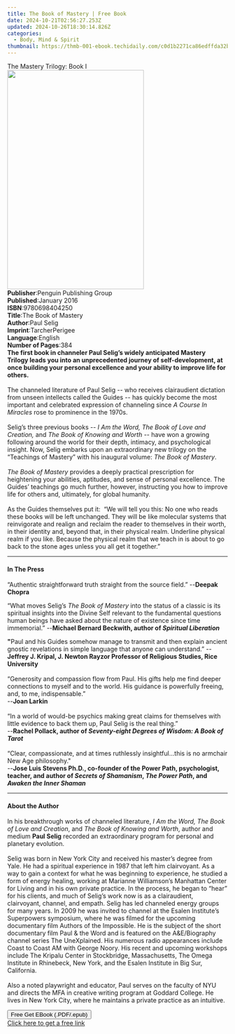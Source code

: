```yaml
---
title: The Book of Mastery | Free Book
date: 2024-10-21T02:56:27.253Z
updated: 2024-10-26T18:30:14.826Z
categories:
  - Body, Mind & Spirit
thumbnail: https://thmb-001-ebook.techidaily.com/c0d1b2271ca86edffda32be80d8ee20cd0a0e27b6a0bfe6ae886e39a80cc215f.jpg
---
```

<main id="book-container">
  <div class="flex flex-col">
    <div class="book-brief flex-1 py-6 px-4 sm:p-6 md:py-10 md:px-8">
      <!-- brief-->
      <div class="book-brief-main">The Mastery Trilogy: Book I</div>
    </div>
    <div
      class="book-meta-info flex-1 grid gap-4 col-start-1 col-end-3 row-start-1 sm:mb-6 sm:grid-cols-4 lg:gap-6 lg:col-start-2 lg:row-end-6 lg:row-span-6 lg:mb-0"
    >
      <div
        class="book-meta-info-left place-content-center mt-4 p-4 text-sm leading-6 col-start-2 col-span-2 dark:text-slate-400"
      >
        <img
          class="w-full h-500 object-cover rounded-lg sm:h-255 sm:col-span-2 lg:col-span-full"
          src="https://img-001-ebook.techidaily.com/e7eb5fad1420acfe229749493462b7c764bf14e5e4dc1795e2762b67b92c6d96.jpg"
          alt=""
          width="312"
          height="500"
        />
      </div>
      <div
        class="book-meta-info-right mt-2 col-start-1 row-start-2 col-span-3 self-center"
      >
        <!-- meta data  -->
        <div class="flex flex-col px-4 md:px-8">
          <div class="flex-1">
            <strong>Publisher</strong>:<span class="px-2"
              >Penguin Publishing Group</span
            >
          </div>
          <div class="flex-1">
            <strong>Published</strong>:<span class="px-2">January 2016</span>
          </div>
          <div class="flex-1">
            <strong>ISBN</strong>:<span class="px-2">9780698404250</span>
          </div>
          <div class="flex-1">
            <strong>Title</strong>:<span class="px-2">The Book of Mastery</span>
          </div>
          <div class="flex-1">
            <strong>Author</strong>:<span class="px-2">Paul Selig</span>
          </div>
          <div class="flex-1">
            <strong>Imprint</strong>:<span class="px-2">TarcherPerigee</span>
          </div>
          <div class="flex-1">
            <strong>Language</strong>:<span class="px-2">English</span>
          </div>
          <div class="flex-1">
            <strong>Number of Pages</strong>:<span class="px-2">384</span>
          </div>
        </div>
      </div>
    </div>
    <div class="book-description flex-1 py-6 px-4 sm:p-6 md:py-10 md:px-8">
      <div class="book-description-main">
        <div accordion-content="" id="description">
          <b
            >The first book in channeler Paul Selig’s widely anticipated Mastery
            Trilogy leads you into an unprecedented journey of self-development,
            at once building your personal excellence and your ability to
            improve life for others.</b
          ><br /><br />
          The channeled literature of Paul Selig -- who receives clairaudient
          dictation from unseen intellects called the Guides -- has quickly
          become the most important and celebrated expression of channeling
          since <i>A Course In Miracles</i> rose to prominence in the 1970s.<br /><br />
          Selig’s three previous books --
          <i>I Am the Word, The Book of Love and Creation,</i> and
          <i>The Book of Knowing and Worth</i> -- have won a growing following
          around the world for their depth, intimacy, and psychological insight.
          Now, Selig embarks upon an extraordinary new trilogy on the “Teachings
          of Mastery” with his inaugural volume:<i> The Book of Mastery</i
          >.<br /><br />
          <i>The Book of Mastery</i> provides a deeply practical prescription
          for heightening your abilities, aptitudes, and sense of personal
          excellence. The Guides’ teachings go much further, however,
          instructing you how to improve life for others and, ultimately, for
          global humanity.<br /><br />
          As the Guides themselves put it: &nbsp;“We will tell you this: No one
          who reads these books will be left unchanged. They will be like
          molecular systems that reinvigorate and realign and reclaim the reader
          to themselves in their worth, in their identity and, beyond that, in
          their physical realm. Underline physical realm if you like. Because
          the physical realm that we teach in is about to go back to the stone
          ages unless you all get it together.”
        </div>
        <div class="accordion-fader"></div>
      </div>
    </div>
    <div class="book-excerpts flex-1 py-6 px-4 sm:p-6 md:py-10 md:px-8">
      <!-- excerpts-->
      <div class="book-excerpts-main">
        <hr />
        <h4 class="placeholder placeholder-heading">
          <span>In The Press</span>
        </h4>
        <p></p>
        <p>
          “Authentic straightforward truth straight from the source field.” --<b
            >Deepak Chopra</b
          >&nbsp;
        </p>
        <p>
          “What moves Selig’s <i>The Book of Mastery</i> into the status of a
          classic is its spiritual insights into the Divine Self relevant to the
          fundamental questions human beings have asked about the nature of
          existence since time immemorial.” --<b
            >Michael Bernard Beckwith, author of <i>Spiritual Liberation</i></b
          >
        </p>
        <b>"</b>Paul and his Guides somehow manage to transmit and then explain
        ancient gnostic revelations in simple language that anyone can
        understand.” --<b
          >Jeffrey J. Kripal, J. Newton Rayzor Professor of Religious Studies,
          Rice University</b
        ><br /><br />
        “Generosity and compassion flow from Paul. His gifts help me find deeper
        connections to myself and to the world. His guidance is powerfully
        freeing, and, to me, indispensable.”<br />
        --<b>Joan Larkin</b><br />
        &nbsp;<br />
        “In a world of would-be psychics making great claims for themselves with
        little evidence to back them up, Paul Selig is the real thing.”&nbsp;<br />
        --<b
          >Rachel Pollack, author of
          <i>Seventy-eight Degrees of Wisdom: A Book of Tarot</i></b
        ><br /><br />
        “Clear, compassionate, and at times ruthlessly insightful...this is no
        armchair New Age philosophy."<br />
        --<b
          >Jose Luis Stevens Ph.D., co-founder of the Power Path, psychologist,
          teacher, and author of <i>Secrets of Shamanism</i>,
          <i>The Power Path</i>, and <i>Awaken the Inner Shaman</i></b
        >
        <p></p>
      </div>
    </div>
    <div class="book-about-author flex-1 py-6 px-4 sm:p-6 md:py-10 md:px-8">
      <!-- about author-->
      <div class="book-main-author-main">
        <hr />
        <h4 class="placeholder placeholder-heading">
          <span>About the Author</span>
        </h4>
        <p>
          In his breakthrough works of channeled literature,<i>
            I Am the Word, The Book of Love and Creation</i
          >, and <i>The Book of Knowing and Worth</i>, author and medium
          <b>Paul Selig</b> recorded an extraordinary program for personal and
          planetary evolution.<br /><br />Selig was born in New York City and
          received his master’s degree from Yale. He had a spiritual experience
          in 1987 that left him clairvoyant. As a way to gain a context for what
          he was beginning to experience, he studied a form of energy healing,
          working at Marianne Williamson’s Manhattan Center for Living and in
          his own private practice. In the process, he began to “hear” for his
          clients, and much of Selig’s work now is as a clairaudient,
          clairvoyant, channel, and empath. Selig has led channeled energy
          groups for many years. In 2009 he was invited to channel at the Esalen
          Institute’s Superpowers symposium, where he was filmed for the
          upcoming documentary film Authors of the Impossible. He is the subject
          of the short documentary film Paul &amp; the Word and is featured on
          the A&amp;E/Biography channel series The UneXplained. His numerous
          radio appearances include Coast to Coast AM with George Noory. His
          recent and upcoming workshops include The Kripalu Center in
          Stockbridge, Massachusetts, The Omega Institute in Rhinebeck, New
          York, and the Esalen Institute in Big Sur, California.<br /><br />Also
          a noted playwright and educator, Paul serves on the faculty of NYU and
          directs the MFA in creative writing program at Goddard College. He
          lives in New York City, where he maintains a private practice as an
          intuitive.
        </p>
      </div>
    </div>
    <div class="book-free-get flex-1 py-6 px-4 sm:p-6 md:py-10 md:px-8">
      <button
        id="btn-free-get"
        class="bg-blue-500 hover:bg-blue-700 text-white font-bold py-2 px-4 rounded"
      >
        Free Get EBook (.PDF/.epub)
      </button>
      <div id="countdown-display" class="px-2 text-lg mt-2"></div>
      <a
        id="free-link"
        class="hidden bg-blue-500 hover:bg-blue-700 text-white font-bold py-2 px-4 rounded"
        href="https://www.ebooks.com/en-us/book/2416028/the-book-of-mastery/paul-selig/"
        target="_blank"
        >Click here to get a free link</a
      >
    </div>
    <script>
      let countdownTime = 0;
      let countdownInterval = null;
      document
        .getElementById('btn-free-get')
        .addEventListener('click', startCountdown);
      function startCountdown() {
        countdownTime = new Date().getTime() + 60000 * 3;
        countdownInterval = setInterval(updateCountdown, 1000);
        document.getElementById('btn-free-get').disabled = true;
        document
          .getElementById('btn-free-get')
          .classList.add('bg-gray-500', 'cursor-not-allowed');
      }
      function updateCountdown() {
        let currentTime = new Date().getTime();
        let timeLeft = countdownTime - currentTime;
        let secondsLeft = Math.floor(timeLeft / 1000);
        document.getElementById('countdown-display').innerHTML =
          `Remaining time: ${secondsLeft} seconds.`;
        if (secondsLeft <= 0) {
          clearInterval(countdownInterval);
          document.getElementById('btn-free-get').classList.add('hidden');
          document.getElementById('free-link').classList.remove('hidden');
          document.getElementById('countdown-display').innerHTML = '';
        }
      }
    </script>
  </div>
</main>

<ins class="adsbygoogle"
      style="display:block"
      data-ad-client="ca-pub-7571918770474297"
      data-ad-slot="8358498916"
      data-ad-format="auto"
      data-full-width-responsive="true"></ins>
    